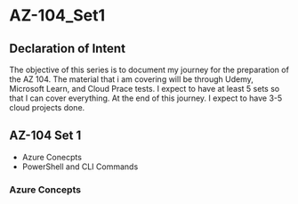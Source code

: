# AZ-104_Set1

## Declaration of Intent

The objective of this series is to document my journey for the preparation of the AZ 104. The material that i am covering will be through Udemy, Microsoft Learn, and Cloud Prace tests. I expect to have at least 5 sets so that I can cover everything. At the end of this journey. I expect to have 3-5 cloud projects done.

## AZ-104 Set 1
- Azure Conecpts
- PowerShell and CLI Commands


### Azure Concepts 
